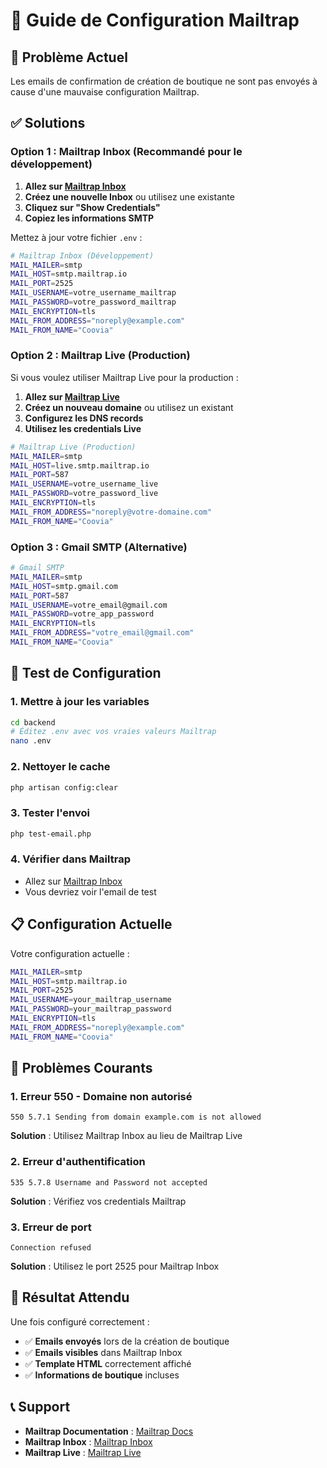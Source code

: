 # 📧 Guide de Configuration Mailtrap

## 🚨 Problème Actuel
Les emails de confirmation de création de boutique ne sont pas envoyés à cause d'une mauvaise configuration Mailtrap.

## ✅ Solutions

### **Option 1 : Mailtrap Inbox (Recommandé pour le développement)**

1. **Allez sur [Mailtrap Inbox](https://mailtrap.io/inboxes)**
2. **Créez une nouvelle Inbox** ou utilisez une existante
3. **Cliquez sur "Show Credentials"**
4. **Copiez les informations SMTP**

Mettez à jour votre fichier `.env` :

```bash
# Mailtrap Inbox (Développement)
MAIL_MAILER=smtp
MAIL_HOST=smtp.mailtrap.io
MAIL_PORT=2525
MAIL_USERNAME=votre_username_mailtrap
MAIL_PASSWORD=votre_password_mailtrap
MAIL_ENCRYPTION=tls
MAIL_FROM_ADDRESS="noreply@example.com"
MAIL_FROM_NAME="Coovia"
```

### **Option 2 : Mailtrap Live (Production)**

Si vous voulez utiliser Mailtrap Live pour la production :

1. **Allez sur [Mailtrap Live](https://mailtrap.io/live)**
2. **Créez un nouveau domaine** ou utilisez un existant
3. **Configurez les DNS records**
4. **Utilisez les credentials Live**

```bash
# Mailtrap Live (Production)
MAIL_MAILER=smtp
MAIL_HOST=live.smtp.mailtrap.io
MAIL_PORT=587
MAIL_USERNAME=votre_username_live
MAIL_PASSWORD=votre_password_live
MAIL_ENCRYPTION=tls
MAIL_FROM_ADDRESS="noreply@votre-domaine.com"
MAIL_FROM_NAME="Coovia"
```

### **Option 3 : Gmail SMTP (Alternative)**

```bash
# Gmail SMTP
MAIL_MAILER=smtp
MAIL_HOST=smtp.gmail.com
MAIL_PORT=587
MAIL_USERNAME=votre_email@gmail.com
MAIL_PASSWORD=votre_app_password
MAIL_ENCRYPTION=tls
MAIL_FROM_ADDRESS="votre_email@gmail.com"
MAIL_FROM_NAME="Coovia"
```

## 🔧 Test de Configuration

### **1. Mettre à jour les variables**
```bash
cd backend
# Éditez .env avec vos vraies valeurs Mailtrap
nano .env
```

### **2. Nettoyer le cache**
```bash
php artisan config:clear
```

### **3. Tester l'envoi**
```bash
php test-email.php
```

### **4. Vérifier dans Mailtrap**
- Allez sur [Mailtrap Inbox](https://mailtrap.io/inboxes)
- Vous devriez voir l'email de test

## 📋 Configuration Actuelle

Votre configuration actuelle :
```bash
MAIL_MAILER=smtp
MAIL_HOST=smtp.mailtrap.io
MAIL_PORT=2525
MAIL_USERNAME=your_mailtrap_username
MAIL_PASSWORD=your_mailtrap_password
MAIL_ENCRYPTION=tls
MAIL_FROM_ADDRESS="noreply@example.com"
MAIL_FROM_NAME="Coovia"
```

## 🚨 Problèmes Courants

### **1. Erreur 550 - Domaine non autorisé**
```
550 5.7.1 Sending from domain example.com is not allowed
```
**Solution** : Utilisez Mailtrap Inbox au lieu de Mailtrap Live

### **2. Erreur d'authentification**
```
535 5.7.8 Username and Password not accepted
```
**Solution** : Vérifiez vos credentials Mailtrap

### **3. Erreur de port**
```
Connection refused
```
**Solution** : Utilisez le port 2525 pour Mailtrap Inbox

## 🎯 Résultat Attendu

Une fois configuré correctement :
- ✅ **Emails envoyés** lors de la création de boutique
- ✅ **Emails visibles** dans Mailtrap Inbox
- ✅ **Template HTML** correctement affiché
- ✅ **Informations de boutique** incluses

## 📞 Support

- **Mailtrap Documentation** : [Mailtrap Docs](https://mailtrap.io/docs/)
- **Mailtrap Inbox** : [Mailtrap Inbox](https://mailtrap.io/inboxes)
- **Mailtrap Live** : [Mailtrap Live](https://mailtrap.io/live)
